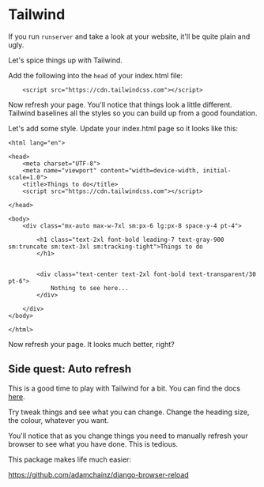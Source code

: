 # Tailwind 

If you run `runserver` and take a look at your website, it'll be quite plain and ugly. 

Let's spice things up with Tailwind.

Add the following into the `head` of your index.html file:

```
    <script src="https://cdn.tailwindcss.com"></script>
```

Now refresh your page. You'll notice that things look a little different. Tailwind baselines all the styles so you can build up from a good foundation.

Let's add some style. Update your index.html page so it looks like this:

```
<html lang="en">

<head>
    <meta charset="UTF-8">
    <meta name="viewport" content="width=device-width, initial-scale=1.0">
    <title>Things to do</title>
    <script src="https://cdn.tailwindcss.com"></script>

</head>

<body>
    <div class="mx-auto max-w-7xl sm:px-6 lg:px-8 space-y-4 pt-4">

        <h1 class="text-2xl font-bold leading-7 text-gray-900 sm:truncate sm:text-3xl sm:tracking-tight">Things to do
        </h1>


        <div class="text-center text-2xl font-bold text-transparent/30 pt-6">
            Nothing to see here...
        </div>

    </div>
</body>

</html>
```

Now refresh your page. It looks much better, right?

## Side quest: Auto refresh 

This is a good time to play with Tailwind for a bit. You can find the docs [here](https://tailwindcss.com/docs/utility-first).

Try tweak things and see what you can change. Change the heading size, the colour, whatever you want.

You'll notice that as you change things you need to manually refresh your browser to see what you have done. This is tedious. 

This package makes life much easier:

https://github.com/adamchainz/django-browser-reload